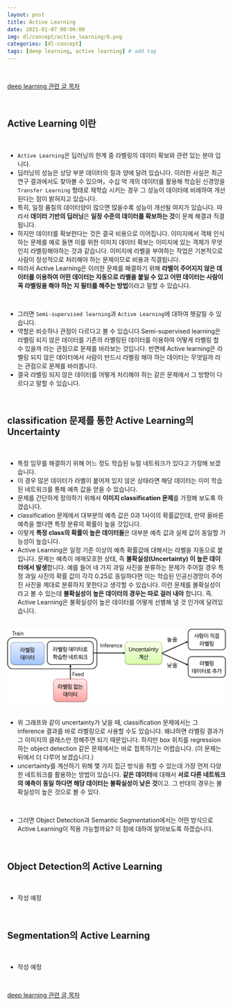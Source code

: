 ```yaml
---
layout: post
title: Active Learning
date: 2021-01-07 00:00:00
img: dl/concept/active_learning/0.png
categories: [dl-concept]
tags: [deep learning, active learning] # add tag
---
```


<br>

[deep learning 관련 글 목차](https://gaussian37.github.io/dl-concept-table/)

<br>

## **Active Learning 이란**

<br>

- `Active Learning`은 딥러닝의 한계 중 라벨링의 데이터 확보와 관련 있는 분야 입니다. 
- 딥러닝의 성능은 상당 부분 데이터의 질과 양에 달려 있습니다. 이러한 사실은 최근 연구 결과에서도 찾아볼 수 있으며，수십 억 개의 데이터를 활용해 학습된 신경망을 `Transfer Learning` 형태로 재학습 시키는 경우 그 성능이 데이터에 비례하여 개선된다는 점이 밝혀지고 있습니다. 
- 특히, 일정 품질의 데이터양이 많으면 많을수록 성능이 개선될 여지가 있습니다. 따라서 **데이터 기반의 딥러닝**은 **일정 수준의 데이터를 확보하는 것**이 문제 해결과 직결됩니다.
- 하지만 데이터를 확보한다는 것은 결국 비용으로 이어집니다. 이미지에서 객체 인식하는 문제를 예로 들면 이를 위한 이미지 데이터 확보는 이미지에 있는 객체가 무엇인지 라벨링해야하는 것과 같습니다. 이미지에 라벨을 부여하는 작업은 기본적으로 사람이 정성적으로 처리해야 하는 문제이므로 비용과 직결됩니다. 
- 따라서 Active Learning은 이러한 문제를 해결하기 위해 **라벨이 주어지지 않은 데이터를 이용하여 어떤 데이터는 자동으로 라벨을 붙일 수 있고 어떤 데이터는 사람이 꼭 라벨링을 해야 하는 지 필터를 해주는 방법**이라고 말할 수 있습니다.

<br>

- 그러면 `Semi-supervised learning`과 `Active Learning`에 대하여 헷갈릴 수 있습니다.
- 역할은 비슷하나 관점이 다르다고 볼 수 있습니다.Semi-supervised learning은 라벨링 되지 않은 데이터를 기존의 라벨링된 데이터를 이용하여 어떻게 라벨링 할 수 있을까 라는 관점으로 문제를 바라보는 것입니다. 반면에 Active learning은 라벨링 되지 않은 데이터에서 사람이 반드시 라벨링 해야 하는 데이터는 무엇일까 라는 관점으로 문제를 바라봅니다. 
- 결국 라벨링 되지 않은 데이터를 어떻게 처리해야 하는 같은 문제에서 그 방향이 다르다고 말할 수 있습니다.

<br>

## **classification 문제를 통한 Active Learning의 Uncertainty**

<br>

- 특정 임무를 해결하기 위해 어느 정도 학습된 뉴럴 네트워크가 있다고 가정해 보겠습니다. 
- 이 경우 많은 데이터가 라벨이 붙어져 있지 않은 상태라면 해당 데이터는 이미 학습된 네트워크를 통해 예측 값을 얻을 수 있습니다.
- 문제를 간단하게 정의하기 위해서 **이미지 classification 문제**를 가정해 보도록 하겠습니다.
- classification 문제에서 대부분의 예측 값은 0과 1사이의 확률값인데, 만약 올바른 예측을 했다면 특정 분류의 확률이 높을 것입니다. 
- 이렇게 **특정 class의 확률이 높은 데이터들**은 대부분 예측 값과 실제 값이 동일할 가능성이 높습니다. 
- Active Learning은 일정 기준 이상의 예측 확률값에 대해서는 라벨을 자동으로 붙입니다. 문제는 예측이 애매모호한 상태, 즉 **불확실성(Uncertainty) 이 높은 데이터에서 발생**합니다. 예를 들어 네 가지 과일 사진을 분류하는 문제가 주어질 경우 특정 과일 사진의 확률 값이 각각 0.25로 동일하다면 이는 학습된 인공신경망이 주어진 사진을 제대로 분류하지 못한다고 생각할 수 있습니다. 이런 문제를 불확실성이라고 볼 수 있는데 **불확실성이 높은 데이터의 경우는 따로 걸러 내야** 합니다. 즉. Active Learning은 불확실성이 높은 데이터를 어떻게 선별해 낼 것 인가에 달려있습니다.

<br>
<center><img src="../assets/img/dl/concept/active_learning/0.png" alt="Drawing" style="width: 800px;"/></center>
<br>

- 위 그래프와 같이 uncertainty가 낮을 때, classification 문제에서는 그 inference 결과를 바로 라벨링으로 사용할 수도 있습니다. 왜냐하면 라벨링 결과가 그 이미지의 클래스만 정해주면 되기 때문입니다. 하지만 box 위치를 regression하는 object detection 같은 문제에서는 바로 접목하기는 어렵습니다. (이 문제는 뒤에서 더 다루어 보겠습니다.)
- uncertainty를 계산하기 위해 몇 가지 집근 방식을 취할 수 있는데 가장 먼저 다양한 네트워크를 활용하는 방법이 있습니다. **같은 데이터**에 대해서 **서로 다른 네트워크의 예측이 동일 하다면 해당 데이터는 불확실성이 낮은 것**이고. 그 반대의 경우는 불확실성이 높은 것으로 볼 수 있다.

<br>

- 그러면 Object Detection과 Semantic Segmentation에서는 어떤 방식으로 Active Learning이 적용 가능할까요? 이 점에 대하여 알아보도록 하겠습니다.

<br>

## **Object Detection의 Active Learning**

<br>

- 작성 예정

<br>

## **Segmentation의 Active Learning**

<br>

- 작성 예정

<br>

[deep learning 관련 글 목차](https://gaussian37.github.io/dl-concept-table/)

<br>
